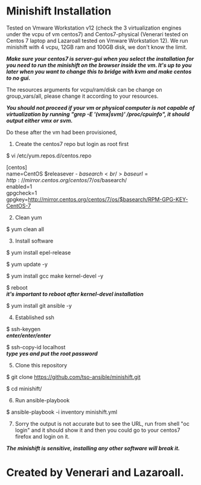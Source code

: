 # Minishift Installation

Tested on Vmware Workstation v12 (check the 3 virtualization engines under the vcpu of vm centos7) and Centos7-physical (Venerari tested on Centos 7 laptop and Lazaroall tested on Vmware Workstation 12).  We run minishift with 4 vcpu, 12GB ram and 100GB disk, we don't know the limit.  

***Make sure your centos7 is server-gui when you select the installation for you need to run the minishift on the browser inside the vm. It's up to you later when you want to change this to bridge with kvm and make centos to no gui.***

The resources arguments for vcpu/ram/disk can be change on group_vars/all, please change it according to your resources.

***You should not proceed if your vm or physical computer is not capable of virtualization by running "grep -E '(vmx|svm)' /proc/cpuinfo", it should output either vmx or svm.***

Do these after the vm had been provisioned,

1. Create the centos7 repo but login as root first

$ vi /etc/yum.repos.d/centos.repo

[centos]<br />
name=CentOS $releasever - $basearch<br />
baseurl=http://mirror.centos.org/centos/7/os/$basearch/<br />
enabled=1<br />
gpgcheck=1<br />
gpgkey=http://mirror.centos.org/centos/7/os/$basearch/RPM-GPG-KEY-CentOS-7

2. Clean yum

$ yum clean all

3. Install software

 $ yum install epel-release
 
 $ yum update -y
 
 $ yum install gcc make kernel-devel -y
 
 $ reboot<br /> 
 ***it's important to reboot after kernel-devel installation***
 
 $ yum install git ansible -y
  
4. Established ssh
 
 $ ssh-keygen     
 ***enter/enter/enter***
 
 $ ssh-copy-id localhost           
 ***type yes and put the root password***
 
5. Clone this repository

 $ git clone https://github.com/tso-ansible/minishift.git
 
 $ cd minishift/
 
6. Run ansible-playbook

 $ ansible-playbook -i inventory minishift.yml
 
7. Sorry the output is not accurate but to see the URL, run from shell "oc login" and it should show it and then you could go to your centos7 firefox and login on it.

***The minishift is sensitive, installing any other software will break it.***

# Created by Venerari and Lazaroall.
